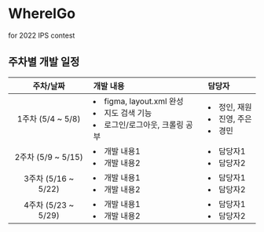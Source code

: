 # WhereIGo
for 2022 IPS contest


 

## 주차별 개발 일정
| 주차/날짜 | 개발 내용 | 담당자 |
|:----------:|:----------|:----------|
| 1주차 (5/4 ~ 5/8)| <li>figma, layout.xml 완성</li><li>지도 검색 기능</li> <li>로그인/로그아웃, 크롤링 공부</li> | <li>정인, 재원</li> <li>진영, 주은</li> <li>경민</li> |
| 2주차 (5/9 ~ 5/15)| <li>개발 내용1</li><li>개발 내용2</li> | <li>담당자1</li> <li>담당자2</li> |
| 3주차 (5/16 ~ 5/22)| <li>개발 내용1</li><li>개발 내용2</li> | <li>담당자1</li> <li>담당자2</li> |
| 4주차 (5/23 ~ 5/29)| <li>개발 내용1</li><li>개발 내용2</li> | <li>담당자1</li> <li>담당자2</li> |
